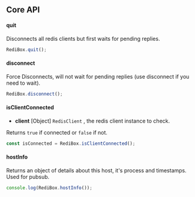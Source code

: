 ## Core API

#### **quit**
Disconnects all redis clients but first waits for pending replies.

```javascript
RediBox.quit();
```
#### **disconnect**
Force Disconnects, will not wait for pending replies (use disconnect if you need to wait).

```javascript
RediBox.disconnect();
```
#### **isClientConnected**
  - **client** [Object] `RedisClient` , the redis client instance to check.

Returns `true` if connected or `false` if not.

```javascript
const isConnected = RediBox.isClientConnected();
```
#### **hostInfo**

Returns an object of details about this host, it's process and timestamps. Used for pubsub.

```javascript
console.log(RediBox.hostInfo());
```
